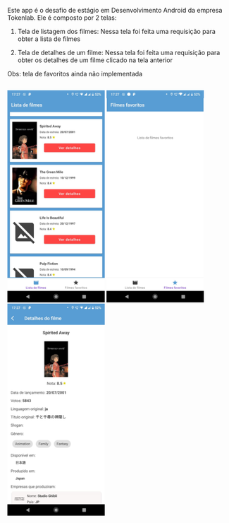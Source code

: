 Este app é o desafio de estágio em Desenvolvimento Android da empresa Tokenlab. Ele é composto por 2 telas:

1. Tela de listagem dos filmes:
Nessa tela foi feita uma requisição para obter a lista de filmes

2. Tela de detalhes de um filme:
Nessa tela foi feita uma requisição para obter os detalhes de um filme clicado na tela anterior
   
Obs: tela de favoritos ainda não implementada

##

<img height="480px" src="app/src/images_read_me/image1.jpeg"> <img height="480px" src="app/src/images_read_me/image2.jpeg"> <img height="480px" src="app/src/images_read_me/image3.jpeg">
